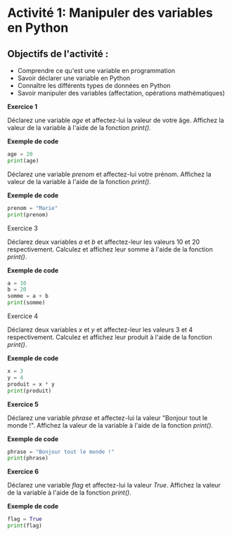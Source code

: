 # Activité 1: Manipuler des variables en Python
## Objectifs de l'activité :

* Comprendre ce qu'est une variable en programmation
* Savoir déclarer une variable en Python
* Connaître les différents types de données en Python
* Savoir manipuler des variables (affectation, opérations mathématiques)

**Exercice 1**

Déclarez une variable _age_ et affectez-lui la valeur de votre âge. Affichez la valeur de la variable à l'aide de la fonction _print()_.

**Exemple de code**
```python
age = 20
print(age)
```
Déclarez une variable _prenom_ et affectez-lui votre prénom. Affichez la valeur de la variable à l'aide de la fonction _print()_.

**Exemple de code**
```python
prenom = "Marie"
print(prenom)
```
Exercice 3

Déclarez deux variables _a_ et _b_ et affectez-leur les valeurs 10 et 20 respectivement. Calculez et affichez leur somme à l'aide de la fonction _print()_.

**Exemple de code**
```python
a = 10
b = 20
somme = a + b
print(somme)
```
Exercice 4

Déclarez deux variables _x_ et _y_ et affectez-leur les valeurs 3 et 4 respectivement. Calculez et affichez leur produit à l'aide de la fonction _print()_.

**Exemple de code**
```python
x = 3
y = 4
produit = x * y
print(produit)
```
**Exercice 5**

Déclarez une variable _phrase_ et affectez-lui la valeur "Bonjour tout le monde !". Affichez la valeur de la variable à l'aide de la fonction _print()_.

**Exemple de code**
```python
phrase = "Bonjour tout le monde !"
print(phrase)
```
**Exercice 6**

Déclarez une variable _flag_ et affectez-lui la valeur _True_. Affichez la valeur de la variable à l'aide de la fonction _print()_.

**Exemple de code**
```python
flag = True
print(flag)
```

